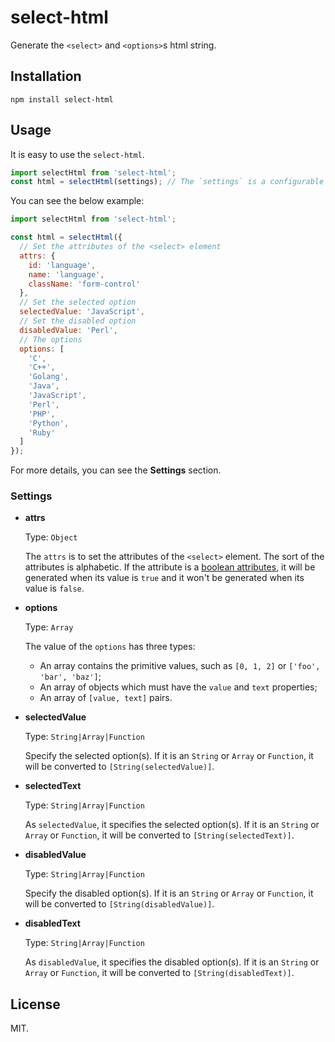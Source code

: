 # select-html

Generate the `<select>` and `<options>`s html string.

## Installation

```shell
npm install select-html
```

## Usage

It is easy to use the `select-html`.

```js
import selectHtml from 'select-html';
const html = selectHtml(settings); // The `settings` is a configurable object
```

You can see the below example:

```js
import selectHtml from 'select-html';

const html = selectHtml({
  // Set the attributes of the <select> element
  attrs: {
    id: 'language',
    name: 'language',
    className: 'form-control'
  },
  // Set the selected option
  selectedValue: 'JavaScript',
  // Set the disabled option
  disabledValue: 'Perl',
  // The options
  options: [
    'C',
    'C++',
    'Golang',
    'Java',
    'JavaScript',
    'Perl',
    'PHP',
    'Python',
    'Ruby'
  ]
});
```

For more details, you can see the **Settings** section.

### Settings

- **attrs**

  Type: `Object`

  The `attrs` is to set the attributes of the `<select>` element. The sort of 
  the attributes is alphabetic. If the attribute is a 
  [boolean attributes](https://www.w3.org/TR/html5/infrastructure.html#boolean-attributes),
  it will be generated when its value is `true` and it won't be generated when its value is `false`.

- **options**

  Type: `Array`

  The value of the `options` has three types:

  - An array contains the primitive values, such as `[0, 1, 2]` or `['foo', 'bar', 'baz']`;
  - An array of objects which must have the `value` and `text` properties;
  - An array of `[value, text]` pairs.

- **selectedValue**

  Type: `String|Array|Function`

  Specify the selected option(s). If it is an `String` or `Array` or `Function`, it will be 
  converted to `[String(selectedValue)]`.

- **selectedText**

  Type: `String|Array|Function`

  As `selectedValue`, it specifies the selected option(s). If it is an `String` or `Array` or 
  `Function`, it will be converted to `[String(selectedText)]`.

- **disabledValue**

  Type: `String|Array|Function`

  Specify the disabled option(s). If it is an `String` or `Array` or `Function`, it will be 
  converted to `[String(disabledValue)]`.

- **disabledText**

  Type: `String|Array|Function`

  As `disabledValue`, it specifies the disabled option(s). If it is an `String` or `Array` or 
  `Function`, it will be converted to `[String(disabledText)]`.

## License

MIT.
